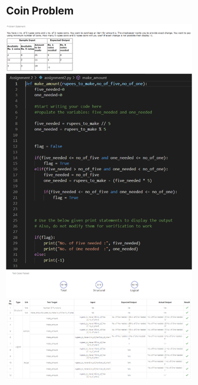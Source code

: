 # Coin Problem

<img src = "images/i1.PNG">
<br>
<img src = "images/i11.PNG">
<br>
<img src = "images/i2.PNG">
<br>
<img src = "images/i3.PNG">
